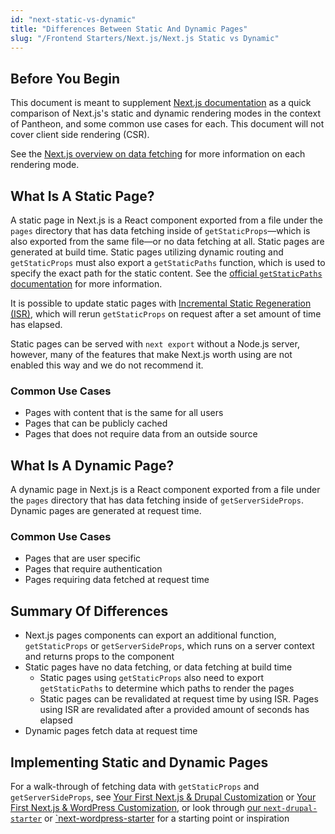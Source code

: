 ```yaml
---
id: "next-static-vs-dynamic"
title: "Differences Between Static And Dynamic Pages"
slug: "/Frontend Starters/Next.js/Next.js Static vs Dynamic"
---
```


## Before You Begin

This document is meant to supplement [Next.js documentation](https://nextjs.org/docs) as a quick comparison of Next.js's static and dynamic rendering modes in the context of Pantheon, and some common use cases for each. This document will not cover client side rendering (CSR).

See the [Next.js overview on data fetching](https://nextjs.org/docs/basic-features/data-fetching/overview) for more
information on each rendering mode.

## What Is A Static Page?

A static page in Next.js is a React component exported from a file under the `pages` directory that has data fetching inside of `getStaticProps`—which is also exported from the same file—or no data fetching at all. Static pages are generated at build time. Static pages utilizing dynamic routing and `getStaticProps` must also export a `getStaticPaths` function, which is used to specify the exact path for the static content. See the [official `getStaticPaths` documentation](https://nextjs.org/docs/basic-features/data-fetching/get-static-paths) for more information.

It is possible to update static pages with [Incremental Static Regeneration (ISR)](https://nextjs.org/docs/basic-features/data-fetching/incremental-static-regeneration), which will rerun `getStaticProps` on request after a set amount of time has elapsed.

Static pages can be served with `next export` without a Node.js server, however, many of the features that make Next.js worth using are not enabled this way and we do not recommend it.

### Common Use Cases

- Pages with content that is the same for all users
- Pages that can be publicly cached
- Pages that does not require data from an outside source

## What Is A Dynamic Page?

A dynamic page in Next.js is a React component exported from a file under the `pages` directory that has data fetching inside
of `getServerSideProps`. Dynamic pages are generated at request time.

### Common Use Cases

- Pages that are user specific
- Pages that require authentication
- Pages requiring data fetched at request time

## Summary Of Differences

- Next.js pages components can export an additional function, `getStaticProps` or `getServerSideProps`, which runs on a server context and returns props to the component
- Static pages have no data fetching, or data fetching at build time
  - Static pages using `getStaticProps` also need to export `getStaticPaths` to determine which paths to render the pages
  - Static pages can be revalidated at request time by using ISR. Pages using ISR are revalidated after a provided amount of seconds has elapsed
- Dynamic pages fetch data at request time

## Implementing Static and Dynamic Pages

For a walk-through of fetching data with `getStaticProps` and `getServerSideProps`, see [Your First Next.js & Drupal Customization](./Next%20Drupal/your-first-customization.md) or [Your First Next.js & WordPress Customization](./Next%20WordPress/your-first-customization.md), or look through [our `next-drupal-starter`](https://github.com/pantheon-systems/decoupled-kit-js/tree/canary/starters/next-drupal-starter/) or [`next-wordpress-starter](https://github.com/pantheon-systems/decoupled-kit-js/tree/canary/starters/next-wordpress-starter) for a starting point or inspiration
